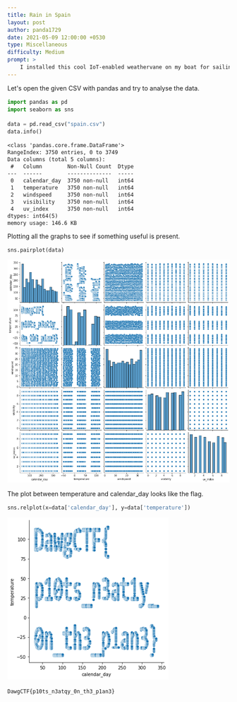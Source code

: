 ```yaml
---
title: Rain in Spain
layout: post
author: panda1729
date: 2021-05-09 12:00:00 +0530
type: Miscellaneous
difficulty: Medium
prompt: >
    I installed this cool IoT-enabled weathervane on my boat for sailing around Málaga, but the sensors seem to be giving erratic readings...
---
```


Let's open the given CSV with pandas and try to analyse the data.

```python
import pandas as pd
import seaborn as sns

data = pd.read_csv("spain.csv")
data.info()
```

```
<class 'pandas.core.frame.DataFrame'>
RangeIndex: 3750 entries, 0 to 3749
Data columns (total 5 columns):
 #   Column        Non-Null Count  Dtype
---  ------        --------------  -----
 0   calendar_day  3750 non-null   int64
 1   temperature   3750 non-null   int64
 2   windspeed     3750 non-null   int64
 3   visibility    3750 non-null   int64
 4   uv_index      3750 non-null   int64
dtypes: int64(5)
memory usage: 146.6 KB
```

Plotting all the graphs to see if something useful is present.
```python
sns.pairplot(data)
```
![](pairplot.png)

The plot between temperature and calendar_day looks like the flag.

```python
sns.relplot(x=data['calendar_day'], y=data['temperature'])
```

![](spainflag.png)

`DawgCTF{p10ts_n3atqy_0n_th3_p1an3}`

